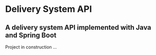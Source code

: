 # Delivery System API

## A delivery system API implemented with Java and Spring Boot

Project in construction ...
